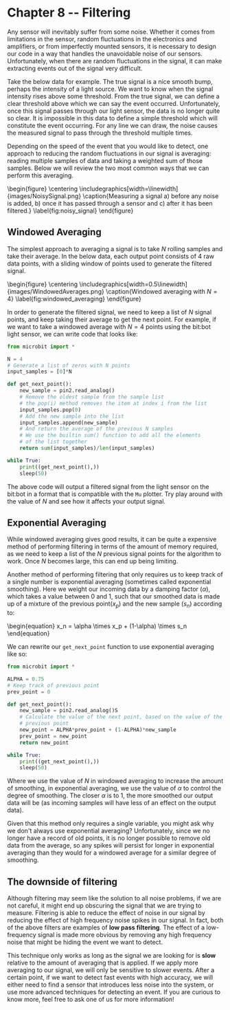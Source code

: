 # Chapter 8 -- Filtering

Any sensor will inevitably suffer from some noise. Whether it comes from limitations in the sensor, random fluctuations in the electronics and amplifiers, or from imperfectly mounted sensors, it is necessary to design our code in a way that handles the unavoidable noise of our sensors. Unfortunately, when there are random fluctuations in the signal, it can make extracting events out of the signal very difficult. 

Take the below data for example. The true signal is a nice smooth bump, perhaps the intensity of a light source. We want to know when the signal intensity rises above some threshold. From the true signal, we can define a clear threshold above which we can say the event occurred. Unfortunately, once this signal passes through our light sensor, the data is no longer quite so clear. It is impossible in this data to define a simple threshold which will constitute the event occurring. For any line we can draw, the noise causes the measured signal to pass through the threshold multiple times.

Depending on the speed of the event that you would like to detect, one approach to reducing the random fluctuations in our signal is averaging: reading multiple samples of data and taking a weighted sum of those samples. Below we will review the two most common ways that we can perform this averaging.

\begin{figure}
\centering
\includegraphics[width=\linewidth]{images/NoisySignal.png}
\caption{Measuring a signal a) before any noise is added, b) once it has passed through a sensor and c) after it has been filtered.}
\label{fig:noisy_signal} 
\end{figure}

## Windowed Averaging

The simplest approach to averaging a signal is to take $N$ rolling samples and take their average. In the below data, each output point consists of 4 raw data points, with a sliding window of points used to generate the filtered signal.

\begin{figure}
\centering
\includegraphics[width=0.5\linewidth]{images/WindowedAverages.png}
\caption{Windowed averaging with $N=4$}
\label{fig:windowed_averaging} 
\end{figure}

In order to generate the filtered signal, we need to keep a list of $N$ signal points, and keep taking their average to get the next point. For example, if we want to take a windowed average with $N=4$ points using the bit:bot light sensor, we can write code that looks like:

```python
from microbit import *

N = 4
# Generate a list of zeros with N points
input_samples = [0]*N

def get_next_point():
    new_sample = pin2.read_analog()
    # Remove the oldest sample from the sample list
    # the pop(i) method removes the item at index i from the list
    input_samples.pop(0)
    # Add the new sample into the list
    input_samples.append(new_sample)
    # And return the average of the previous N samples
    # We use the builtin sum() function to add all the elements
    # of the list together
    return sum(input_samples)/len(input_samples)

while True:
    print((get_next_point(),))
    sleep(50)
```

The above code will output a filtered signal from the light sensor on the bit:bot in a format that is compatible with the `Mu` plotter. Try play around with the value of $N$ and see how it affects your output signal.

## Exponential Averaging

While windowed averaging gives good results, it can be quite a expensive method of performing filtering in terms of the amount of memory required, as we need to keep a list of the $N$ previous signal points for the algorithm to work. Once $N$ becomes large, this can end up being limiting.

Another method of performing filtering that only requires us to keep track of a single number is exponential averaging (sometimes called exponential smoothing). Here we weight our incoming data by a damping factor ($\alpha$), which takes a value between 0 and 1, such that our smoothed data is made up of a mixture of the previous point($x_p$) and the new sample ($s_n$) according to:

\begin{equation}
x_n = \alpha \times x_p + (1-\alpha) \times s_n
\end{equation}

We can rewrite our `get_next_point` function to use exponential averaging like so:

```python
from microbit import *

ALPHA = 0.75
# Keep track of previous point
prev_point = 0

def get_next_point():
    new_sample = pin2.read_analog()S
    # Calculate the value of the next point, based on the value of the
    # previous point
    new_point = ALPHA*prev_point + (1-ALPHA)*new_sample
    prev_point = new_point
    return new_point

while True:
    print((get_next_point(),))
    sleep(50)
```

Where we use the value of $N$ in windowed averaging to increase the amount of smoothing, in exponential averaging, we use the value of $\alpha$ to control the degree of smoothing. The closer $\alpha$ is to 1, the more smoothed our output data will be (as incoming samples will have less of an effect on the output data).

Given that this method only requires a single variable, you might ask why we don't always use exponential averaging? Unfortunately, since we no longer have a record of old points, it is no longer possible to remove old data from the average, so any spikes will persist for longer in exponential averaging than they would for a windowed average for a similar degree of smoothing.

## The downside of filtering

Although filtering may seem like the solution to all noise problems, if we are not careful, it might end up obscuring the signal that we are trying to measure. Filtering is able to reduce the effect of noise in our signal by reducing the effect of high frequency noise spikes in our signal. In fact, both of the above filters are examples of **low pass filtering**. The effect of a low-frequency signal is made more obvious by removing any high frequency noise that might be hiding the event we want to detect.

This technique only works as long as the signal we are looking for is **slow** relative to the amount of averaging that is applied. If we apply more averaging to our signal, we will only be sensitive to slower events. After a certain point, if we want to detect fast events with high accuracy, we will either need to find a sensor that introduces less noise into the system, or use more advanced techniques for detecting an event. If you are curious to know more, feel free to ask one of us for more information!
